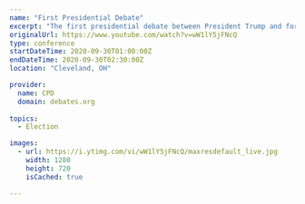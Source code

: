 ```yaml
---
name: "First Presidential Debate"
excerpt: "The first presidential debate between President Trump and former vice president Joe Biden is scheduled to take place Sept. 29, and there are two more set for Oct. 15 and 22."
originalUrl: https://www.youtube.com/watch?v=wW1lY5jFNcQ
type: conference
startDateTime: 2020-09-30T01:00:00Z
endDateTime: 2020-09-30T02:30:00Z
location: "Cleveland, OH"

provider:
  name: CPD
  domain: debates.org
  
topics:
  - Election

images:
  - url: https://i.ytimg.com/vi/wW1lY5jFNcQ/maxresdefault_live.jpg
    width: 1280
    height: 720
    isCached: true

---
```


